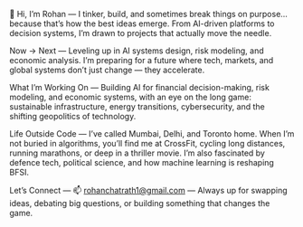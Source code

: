 👋 Hi, I’m Rohan — I tinker, build, and sometimes break things on purpose… because that’s how the best ideas emerge. From AI-driven platforms to decision systems, I’m drawn to projects that actually move the needle.

Now → Next — Leveling up in AI systems design, risk modeling, and economic analysis. I’m preparing for a future where tech, markets, and global systems don’t just change — they accelerate.

What I’m Working On — Building AI for financial decision-making, risk modeling, and economic systems, with an eye on the long game: sustainable infrastructure, energy transitions, cybersecurity, and the shifting geopolitics of technology.

Life Outside Code — I’ve called Mumbai, Delhi, and Toronto home. When I’m not buried in algorithms, you’ll find me at CrossFit, cycling long distances, running marathons, or deep in a thriller movie. I’m also fascinated by defence tech, political science, and how machine learning is reshaping BFSI.

Let’s Connect — 📫 rohanchatrath1@gmail.com — Always up for swapping ideas, debating big questions, or building something that changes the game.
